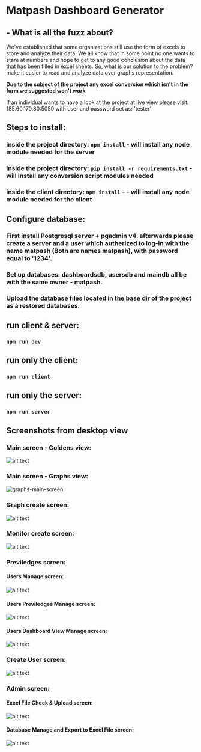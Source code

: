 # Matpash Dashboard Generator

## - What is all the fuzz about?
We've established that some organizations still use the form of excels to store and analyze their data. We all know that in some point no one wants to stare at numbers and hope to get to any good conclusion about the data that has been filled in excel sheets.
So, what is our solution to the problem? make it easier to read and analyze data over graphs representation.

**Due to the subject of the project any excel conversion which isn't in the form we suggested won't work**


If an individual wants to have a look at the project at live view please visit: 185.60.170.80:5050 with user and password set as: 'tester'

## Steps to install:
### inside the project directory: `npm install` - will install any node module needed for the server
### inside the project directory: `pip install -r requirements.txt` - will install any conversion script modules needed
### inside the client directory: `npm install` - - will install any node module needed for the client

## Configure database:
### First install Postgresql server + pgadmin v4. afterwards please create a server and a user which autherized to log-in with the name matpash (Both are names matpash), with password equal to '1234'.
### Set up databases: dashboardsdb, usersdb and maindb all be with the same owner - matpash.
### Upload the database files located in the base dir of the project as a restored databases.

## run client & server:
### `npm run dev`

## run only the client:
### `npm run client`

## run only the server:
### `npm run server`


## Screenshots from desktop view
### Main screen - Goldens view:
![alt text](https://github.com/ishaishai/screeenshots/blob/main/matpash/desktop/monitors-main-screen.png?raw=true)


### Main screen - Graphs view:
![graphs-main-screen](https://user-images.githubusercontent.com/36458741/110242824-6a2f3a00-7f60-11eb-9069-0f4a81272e96.png)

### Graph create screen:
![alt text](https://github.com/ishaishai/screeenshots/blob/main/matpash/desktop/create-graph.png?raw=true)

### Monitor create screen:
![alt text](https://github.com/ishaishai/screeenshots/blob/main/matpash/desktop/create-monitor.png?raw=true)

### Previledges screen:
#### Users Manage screen:
![alt text](https://github.com/ishaishai/screeenshots/blob/main/matpash/desktop/users-screen.png?raw=true)

#### Users Previledges Manage screen:
![alt text](https://github.com/ishaishai/screeenshots/blob/main/matpash/desktop/users-privileges-screen.png?raw=true)

#### Users Dashboard View Manage screen:
![alt text](https://github.com/ishaishai/screeenshots/blob/main/matpash/desktop/users-view.png?raw=true)

### Create User screen:
![alt text](https://github.com/ishaishai/screeenshots/blob/main/matpash/desktop/create-user.png?raw=true)

### Admin screen:
#### Excel File Check & Upload screen:
![alt text](https://github.com/ishaishai/screeenshots/blob/main/matpash/desktop/upload-xlsx.png?raw=true)

#### Database Manage and Export to Excel File screen:
![alt text](https://github.com/ishaishai/screeenshots/blob/main/matpash/desktop/manage-view-xlsx.png?raw=true)
